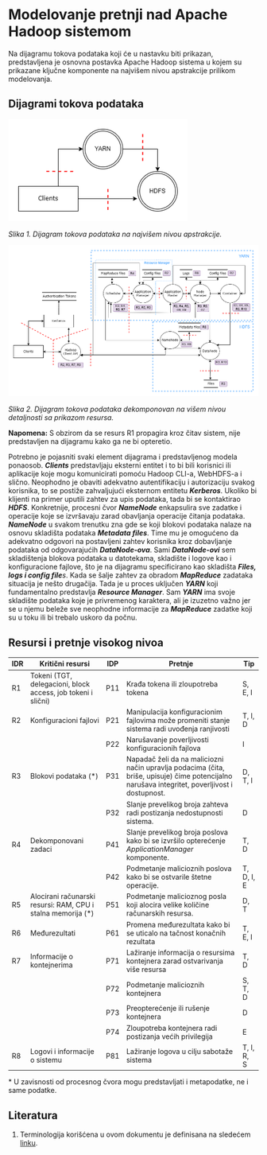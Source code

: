 # Modelovanje pretnji nad Apache Hadoop sistemom

Na dijagramu tokova podataka koji će u nastavku biti prikazan, predstavljena je osnovna postavka Apache Hadoop sistema u kojem su prikazane ključne komponente na najvišem nivou apstrakcije prilikom modelovanja.

## Dijagrami tokova podataka

![Apstraktni dijagram](./Apstraktni_dijagram.png)

_Slika 1. Dijagram tokova podataka na najvišem nivou apstrakcije._

![Dekomponovan dijagram](./Kompletan_dijagram.png)

_Slika 2. Dijagram tokova podataka dekomponovan na višem nivou detaljnosti sa prikazom resursa._

**Napomena:** S obzirom da se resurs R1 propagira kroz čitav sistem, nije predstavljen na dijagramu kako ga ne bi opteretio.

Potrebno je pojasniti svaki element dijagrama i predstavljenog modela ponaosob. **_Clients_** predstavljaju eksterni entitet i to bi bili korisnici ili aplikacije koje mogu komunicirati pomoću Hadoop CLI-a, WebHDFS-a i slično. Neophodno je obaviti adekvatno autentifikaciju i autorizaciju svakog korisnika, to se postiže zahvaljujući eksternom entitetu **_Kerberos_**. Ukoliko bi klijenti na primer uputili zahtev za upis podataka, tada bi se kontaktirao **_HDFS_**. Konkretnije, procesni čvor **_NameNode_** enkapsulira sve zadatke i operacije koje se izvršavaju zarad obavljanja operacije čitanja podataka. **_NameNode_** u svakom trenutku zna gde se koji blokovi podataka nalaze na osnovu skladišta podataka _**Metadata files**_. Time mu je omogućeno da adekvatno odgovori na postavljeni zahtev korisnika kroz dobavljanje podataka od odgovarajućih _**DataNode-ova**_. Sami _**DataNode-ovi**_ sem skladištenja blokova podataka u datotekama, skladište i logove kao i konfiguracione fajlove, što je na dijagramu specificirano kao skladišta _**Files, logs i config file**s_. Kada se šalje zahtev za obradom **_MapReduce_** zadataka situacija je nešto drugačija. Tada je u proces uključen **_YARN_** koji fundamentalno predstavlja _**Resource Manager**_. Sam **_YARN_** ima svoje skladište podataka koje je privremenog karaktera, ali je izuzetno važno jer se u njemu beleže sve neophodne informacije za **_MapReduce_** zadatke koji su u toku ili bi trebalo uskoro da počnu. 

## Resursi i pretnje visokog nivoa

| IDR | Kritični resursi | IDP | Pretnje | Tip
| -- | ------ | ----- | --- | --- | 
| R1 | Tokeni (TGT, delegacioni, block access, job tokeni i slični) | P11 | Krađa tokena ili zloupotreba tokena | S, E, I
| R2 | Konfiguracioni fajlovi | P21 | Manipulacija konfiguracionim fajlovima može promeniti stanje sistema radi uvođenja ranjivosti | T, I, D
|  |  | P22|  Narušavanje poverljivosti konfiguracionih fajlova | I
| R3 | Blokovi podataka (*) | P31 | Napadač želi da na maliciozni način upravlja podacima (čita, briše, upisuje) čime potencijalno narušava integritet, poverljivost i dostupnost. | D, T, I
| | | P32 | Slanje prevelikog broja zahteva radi postizanja nedostupnosti sistema. | D
| R4 | Dekomponovani zadaci |P41| Slanje prevelikog broja poslova kako bi se izvršilo opterećenje *ApplicationManager* komponente.  | T, D 
| | | P42 | Podmetanje malicioznih poslova kako bi se ostvarile štetne operacije. | T, D, I, E
| R5 | Alocirani računarski resursi: RAM, CPU i stalna memorija (*) | P51 | Podmetanje malicioznog posla koji alocira velike količine računarskih resursa.  | D, T
| R6 | Međurezultati | P61 | Promena međurezultata kako bi se uticalo na tačnost konačnih rezultata | T, E, I
| R7 | Informacije o kontejnerima | P71| Lažiranje informacija o resursima kontejnera zarad ostvarivanja više resursa | T, D
| | | P72 | Podmetanje malicioznih kontejnera | S, T, D
| | | P73 | Preopterećenje ili rušenje kontejnera | D
| | | P74 | Zloupotreba kontejnera radi postizanja većih privilegija | E
| R8 | Logovi i informacije o sistemu | P81 | Lažiranje logova u cilju sabotaže sistema | T, I, R, S

\* U zavisnosti od procesnog čvora mogu predstavljati i metapodatke, ne i same podatke.


## Literatura
           
1. Terminologija korišćena u ovom dokumentu je definisana na sledećem [linku](https://github.com/Luburic/zoss-model-pretnji/blob/main/modeli/terminologija.md).
                
                    